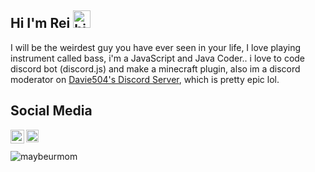 ## Hi I'm Rei <img src="https://cdn.discordapp.com/emojis/787283025679089714.gif?v=1" width="28px" alt="hi">

I will be the weirdest guy you have ever seen in your life, I love playing instrument called bass, i'm a JavaScript and Java Coder.. i love to code discord bot (discord.js) and make a minecraft plugin, also im a discord moderator on [Davie504's Discord Server](https://discord.com/invite/davie504), which is pretty epic lol.

## Social Media
<a href="https://discord.com/users/669702508804833291" rel="nofollow"><img align="left" width="22px" src="https://camo.githubusercontent.com/d27e280b45e47833b456c77a5c97ca6d11d389a00d04776043115476fb1d387b/68747470733a2f2f63646e2e66726565626965737570706c792e636f6d2f6c6f676f732f6c617267652f32782f646973636f72642d6c6f676f2d706e672d7472616e73706172656e742e706e67" data-canonical-src="https://cdn.freebiesupply.com/logos/large/2x/discord-logo-png-transparent.png" style="max-width:100%;"></a>
<img src="https://cdn.freebiesupply.com/logos/large/2x/discord-logo-png-transparent.png" width="20px">

![maybeurmom](https://user-images.githubusercontent.com/74547779/121762108-0cf9e480-cb5e-11eb-967a-8f1a78d766e2.jpg)
